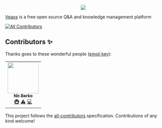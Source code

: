 <p align="center">
<a href="https://i.imgur.com/3UKhH0w.jpg"><img src="https://i.imgur.com/3UKhH0w.jpg"/></a>
</p>

[Veaos][veaos repo] is a free open source Q&A and knowledge management platform

<!-- ALL-CONTRIBUTORS-BADGE:START - Do not remove or modify this section -->
[![All Contributors](https://img.shields.io/badge/all_contributors-1-orange.svg?style=flat-square)](#contributors-)
<!-- ALL-CONTRIBUTORS-BADGE:END -->

## Contributors ✨

Thanks goes to these wonderful people ([emoji key](https://allcontributors.org/docs/en/emoji-key)):

<!-- ALL-CONTRIBUTORS-LIST:START - Do not remove or modify this section -->
<!-- prettier-ignore-start -->
<!-- markdownlint-disable -->
<table>
  <tr>
    <td align="center"><a href="https://github.com/nirberko"><img src="https://avatars3.githubusercontent.com/u/2345040?v=4?s=100" width="100px;" alt=""/><br /><sub><b>Nir Berko</b></sub></a><br /><a href="#infra-nirberko" title="Infrastructure (Hosting, Build-Tools, etc)">🚇</a> <a href="https://github.com/veaos/veaos/commits?author=nirberko" title="Tests">⚠️</a> <a href="https://github.com/veaos/veaos/commits?author=nirberko" title="Code">💻</a></td>
  </tr>
</table>

<!-- markdownlint-restore -->
<!-- prettier-ignore-end -->

<!-- ALL-CONTRIBUTORS-LIST:END -->

This project follows the [all-contributors](https://github.com/all-contributors/all-contributors) specification. Contributions of any kind welcome!

[veaos repo]: [https://github.com/veaos/veaos]